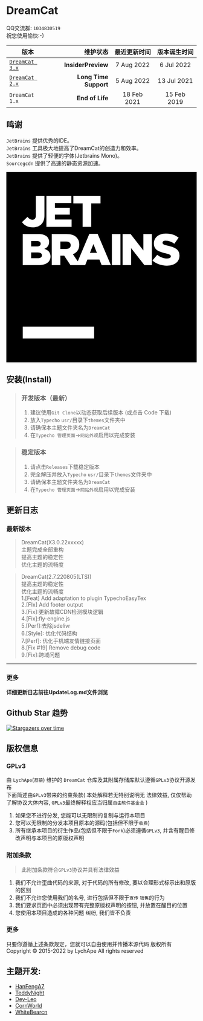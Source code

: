 # DreamCat

QQ交流群: `1034830519`   
祝您使用愉快:-)

| 版本       | 维护状态   |  最近更新时间  | 版本诞生时间  |
| --------   | -----:  | :----:  | :----:  |
| [`DreamCat 3.x`](https://github.com/LychApe/DreamCat/tree/InsiderPreview)      | **InsiderPreview**   |   7  Aug  2022     | 6 Jul  2022  |
| [`DreamCat 2.x`](https://github.com/LychApe/DreamCat/tree/2.x_LTS)         |   **Long Time Support**   |   5  Aug 2022   | 13 Jul  2021  |
| `DreamCat 1.x`       |    **End of Life**    |  18 Feb 2021  | 15 Feb  2019 |

## 鸣谢

`JetBrains` 提供优秀的IDE。  
`JetBrains` 工具极大地提高了DreamCat的创造力和效率。  
`JetBrains` 提供了轻便的字体(Jetbrains Mono)。  
`Sourcegcdn` 提供了高速的静态资源加速。

<a href="https://www.jetbrains.com/?from=DreamCat" target="_blank">
<span class="_productLogo_1v6z8p9_1 _siteLogo__image_1a2xhzs_35" data-logo-id="jetbrains-simple"><svg viewBox="0 0 700 700" class="_productLogo__img_1v6z8p9_10"><path d="m0 0h700v700h-700z" fill="#000"></path><path d="m60.379 568.75h262.5v43.75h-262.5z" fill="#fff"></path><path d="m57.428 184.315 20.372-19.232c5.542 6.682 10.758 10.594 17.929 10.594 7.823 0 12.877-5.378 12.877-15.972v-72.205h31.457v72.367c0 14.343-3.586 24.448-11.246 32.109-7.5 7.5-18.254 11.572-31.294 11.572-19.885 0-31.946-8.312-40.095-19.233z" fill="#fff"></path><path d="m147.394 87.5h91.762v26.73h-60.468v17.44h54.763v24.937h-54.763v18.092h61.283v26.893h-92.577z" fill="#fff"></path><path d="m280.491 115.208h-34.064v-27.708h99.911v27.708h-34.227v86.384h-31.62z" fill="#fff"></path><path d="m139.736 282.7c10.106-4.4 17.6-12.224 17.6-25.426v-.326a25.675 25.675 0 0 0 -7.336-18.584c-6.682-6.52-16.788-10.106-31.131-10.106h-58.507v114.092h58.838c27.218 0 43.191-11.9 43.191-31.457v-.326c.001-15.484-8.8-23.307-22.655-27.867zm-48.57-29.011h20.7c9.29 0 14.343 3.422 14.343 9.779v.326c0 6.682-5.542 9.942-15.158 9.942h-19.885v-20.051zm39.607 52.808c0 6.682-5.379 10.431-15.158 10.431h-24.449v-21.028h24.123c10.594 0 15.484 4.075 15.484 10.269v.326z" fill="#fff"></path><path d="m335.8 227.444h-30.475l-42.63 101.193-17.833-26.056c14.18-6.031 23.469-17.6 23.469-35.205v-.326c0-11.246-3.422-19.885-10.1-26.567-7.661-7.661-19.722-12.224-37.162-12.224h-53.953v114.091h31.619v-34.55h14.017l22.981 34.553h54.267l8.15-20.536h44.169l8.149 20.536h33.9zm-99.093 42.05c0 8.312-6.357 13.529-16.951 13.529h-21.02v-27.546h20.864c10.432 0 17.114 4.564 17.114 13.692v.325zm70.737 27.706 12.877-32.271 12.712 32.271z" fill="#fff"></path><path d="m388.119 228.258h31.619v114.092h-31.619z" fill="#fff"></path><path d="m427.56 228.258h29.501l46.94 60.306v-60.306h31.294v114.092h-27.545l-48.896-62.587v62.587h-31.294z" fill="#fff"></path><path d="m537.277 325.4 17.6-21.025c11.409 8.964 23.8 13.691 37 13.691 8.638 0 13.2-2.934 13.2-7.824v-.325c0-4.89-3.749-7.335-19.4-11.084-24.286-5.541-43.03-12.387-43.03-35.694v-.326c0-21.188 16.788-36.509 44.17-36.509 19.4 0 34.553 5.216 46.94 15.158l-15.801 22.328c-10.431-7.5-21.84-11.246-31.946-11.246-7.66 0-11.409 3.1-11.409 7.334v.322c0 5.216 3.912 7.5 19.885 11.083 26.078 5.7 42.377 14.18 42.377 35.531v.326c0 23.307-18.418 37.161-46.126 37.161-20.211.005-39.28-6.351-53.46-18.901z" fill="#fff"></path></svg></span>
</a>  

## 安装(Install)

> ### 开发版本（最新）
> 1. 建议使用`Git Clone`以动态获取后续版本 (或点击 Code 下载)
> 2. 放入`Typecho` `usr/`目录下`themes`文件夹中
> 3. 请确保本主题文件夹名为`DreamCat`
> 4. 在`Typecho 管理页面`->`网站外观`启用以完成安装

> ### 稳定版本
> 1. 请点击`Releases`下载稳定版本
> 2. 完全解压并放入`Typecho` `usr/`目录下`themes`文件夹中
> 3. 请确保本主题文件夹名为`DreamCat`
> 4. 在`Typecho 管理页面`->`网站外观`启用以完成安装

## 更新日志

### 最新版本
  
> DreamCat(X3.0.22xxxxx)  
主题完成全部重构  
提高主题的稳定性  
优化主题的流畅度  

> DreamCat(2.7.220805(LTS))  
提高主题的稳定性  
优化主题的流畅度  
1.[Feat] Add adaptation to plugin TypechoEasyTex  
2.[FIx] Add footer output  
3.[Fix]:更新故障CDN检测模块逻辑  
4.[Fix]:fly-engine.js  
5.[Perf]:去除jsdelivr  
6.[Style]: 优化代码结构  
7.[Perf]: 优化手机端友情链接页面  
8.[Fix #19] Remove debug code  
9.[Fix]:跨域问题  

  
------

### 更多

**详细更新日志前往UpdateLog.md文件浏览**

## Github Star 趋势

[![Stargazers over time](https://starchart.cc/LychApe/DreamCat.svg)](https://starchart.cc/LychApe/DreamCat)

## 版权信息

### GPLv3

由 `LychApe`(`荔猿`) 维护的 `DreamCat` 仓库及其附属存储库默认遵循`GPLv3`协议开源发布  
下面简述由`GPLv3`带来的约束条款( 本处解释若无特别说明无 法律效益, 仅仅帮助了解协议大体内容, `GPLv3`最终解释权应当归属`自由软件基金会` )

1. 如果您不进行分发, 您能可以无限制的复制与运行本项目
2. 您可以无限制的分发本项目原本的源码(包括但不限于`收费`)
2. 所有继承本项目的衍生作品(包括但不限于`Fork`)必须遵循`GPLv3`, 并含有醒目修改声明与本项目的原版权声明

### 附加条款

> 此附加条款符合`GPLv3`协议并具有法律效益

1. 我们不允许歪曲代码的来源, 对于代码的所有修改, 要以合理形式标示出和原版的区别
2. 我们不允许您使用我们的名号, 进行包括但不限于`宣传` `销售`的行为
3. 我们要求页面中必须出现带有完整原版权声明的按钮, 并放置在醒目的位置
4. 您使用本项目造成的各种问题 纠纷, 我们皆不负责

### 更多

只要你遵循上述条款规定，您就可以自由使用并传播本源代码 版权所有 Copyright © 2015-2022 by LychApe All rights reserved

## 主题开发:

- [HanFengA7](https://github.com/HanFengA7)
- [TeddyNight](https://github.com/TeddyNight)
- [Dev-Leo](https://github.com/Dev-Leo)
- [CornWorld](https://github.com/CornWorld)
- [WhiteBearcn](https://github.com/whitebearcn)
